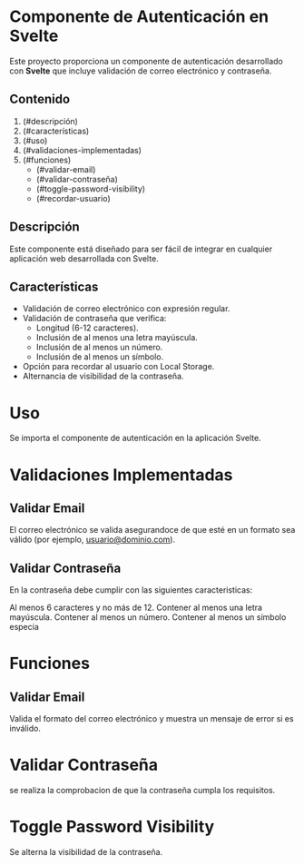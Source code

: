 # Componente de Autenticación en Svelte

Este proyecto proporciona un componente de autenticación desarrollado con **Svelte** que incluye validación de correo electrónico y contraseña.

## Contenido

1. (#descripción)
2. (#características)
3. (#uso)
4. (#validaciones-implementadas)
5. (#funciones)
   - (#validar-email)
   - (#validar-contraseña)
   - (#toggle-password-visibility)
   - (#recordar-usuario)

## Descripción

Este componente está diseñado para ser fácil de integrar en cualquier aplicación web desarrollada con Svelte.

## Características

- Validación de correo electrónico con expresión regular.
- Validación de contraseña que verifica:
  - Longitud (6-12 caracteres).
  - Inclusión de al menos una letra mayúscula.
  - Inclusión de al menos un número.
  - Inclusión de al menos un símbolo.
- Opción para recordar al usuario con Local Storage.
- Alternancia de visibilidad de la contraseña.

# Uso

Se importa el componente de autenticación en la aplicación Svelte.

<script>
  import AuthComponent from './AuthComponent.svelte';
</script>

<AuthComponent />

# Validaciones Implementadas

## Validar Email

El correo electrónico se valida asegurandoce de que esté en un formato sea válido (por ejemplo, usuario@dominio.com).

## Validar Contraseña

En la contraseña debe cumplir con las siguientes caracteristicas:

Al menos 6 caracteres y no más de 12.
Contener al menos una letra mayúscula.
Contener al menos un número.
Contener al menos un símbolo especia

# Funciones

## Validar Email

Valida el formato del correo electrónico y muestra un mensaje de error si es inválido.

<script>

function validarEMail() {
  const emailPattern = /^[a-z0-9]+@[a-z]+\.[a-z]{2,3}$/;
  if (!email) {
    errorMail = 'Debes introducir un mail';
    return false;
  } else if (!emailPattern.test(email)) {
    errorMail = 'El mail debe de ser válido';
    return false;
  }
  errorMail = '';
  return true;
}

</script>


# Validar Contraseña

se realiza la comprobacion de que la contraseña cumpla los requisitos.

<script>
function validarContrasinal() {
  const regexNumero = /[0-9]/;
  const regexMayus = /[A-Z]/;
  const regexSimbolo = /\W/;

  if (!password) {
    errorPassword = 'Debes introducir una contraseña';
    return false;
  } else if (!password.match(regexMayus) || !password.match(regexNumero) || !password.match(regexSimbolo)) {
    if (!regexMayus.test(password)) {
      errorPassword = 'La contraseña debe tener al menos una mayúscula';
    } else if (!regexNumero.test(password)) {
      errorPassword = 'La contraseña debe tener al menos un número';
    } else if (!regexSimbolo.test(password)) {
      errorPassword = 'La contraseña debe tener al menos un símbolo';
    }
    return false;
  } else if (password.length < 6 || password.length > 12) {
    errorPassword = 'La contraseña debe tener entre 6 y 12 caracteres';
    return false;
  }
  errorPassword = '';
  return true;
}
</script>


# Toggle Password Visibility

Se alterna la visibilidad de la contraseña.

<script>

function togglePasswordVisibility() {
  showPassword = !showPassword;
}
Recordar Usuario
Utiliza Local Storage para recordar el correo electrónico del usuario si selecciona la opción "Recordar mi correo".

svelte
Copiar código
onMount(() => {
  const storedEmail = localStorage.getItem('mail');
  if (storedEmail) {
    email = storedEmail;
  }
});

</script>

